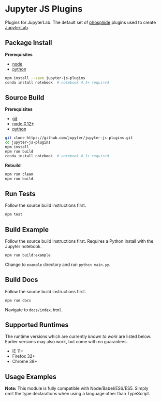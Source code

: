 Jupyter JS Plugins
==================

Plugins for JupyterLab.  The default set of [phosphide](https://github.com/phosphorjs/phosphide) 
plugins used to create [JupyterLab](jupyter_plugins.png). 



Package Install
---------------

**Prerequisites**
- [node](http://nodejs.org/)
- [python](https://www.continuum.io/downloads)

```bash
npm install --save jupyter-js-plugins
conda install notebook  # notebook 4.1+ required
```


Source Build
------------

**Prerequisites**
- [git](http://git-scm.com/)
- [node 0.12+](http://nodejs.org/)
- [python](https://www.continuum.io/downloads)

```bash
git clone https://github.com/jupyter/jupyter-js-plugins.git
cd jupyter-js-plugins
npm install
npm run build
conda install notebook  # notebook 4.1+ required
```

**Rebuild**
```bash
npm run clean
npm run build
```


Run Tests
---------

Follow the source build instructions first.

```bash
npm test
```


Build Example
-------------

Follow the source build instructions first.
Requires a Python install with the Jupyter notebook.

```bash
npm run build:example
```

Change to `example` directory and run `python main.py`.


Build Docs
----------

Follow the source build instructions first.

```bash
npm run docs
```

Navigate to `docs/index.html`.


Supported Runtimes
------------------

The runtime versions which are currently *known to work* are listed below.
Earlier versions may also work, but come with no guarantees.

- IE 11+
- Firefox 32+
- Chrome 38+


Usage Examples
--------------

**Note:** This module is fully compatible with Node/Babel/ES6/ES5. Simply
omit the type declarations when using a language other than TypeScript.
